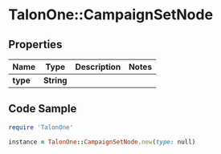 # TalonOne::CampaignSetNode

## Properties

Name | Type | Description | Notes
------------ | ------------- | ------------- | -------------
**type** | **String** |  | 

## Code Sample

```ruby
require 'TalonOne'

instance = TalonOne::CampaignSetNode.new(type: null)
```



